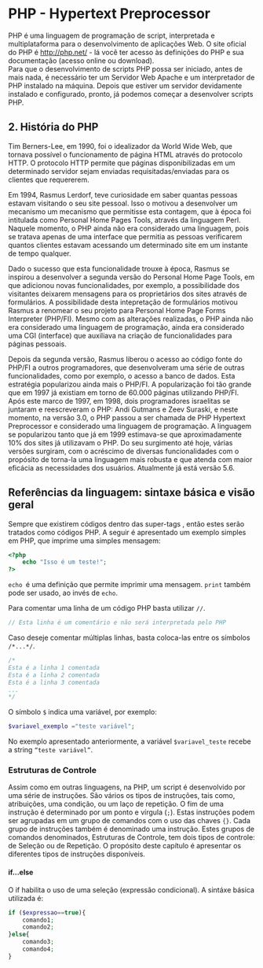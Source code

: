 # PHP - Hypertext Preprocessor

PHP é uma linguagem de programação de script, interpretada e multiplataforma para o desenvolvimento de aplicações Web. O site oficial do PHP é http://php.net/ - lá você ter acesso às definições do PHP e sua documentação (acesso online ou download).  
Para que o desenvolvimento de scripts PHP possa ser iniciado, antes de mais nada, é necessário ter um Servidor Web Apache e um interpretador de PHP instalado na máquina. Depois que estiver um servidor devidamente instalado e configurado, pronto, já podemos começar a desenvolver scripts PHP. 

## 2.	História do PHP

Tim Berners-Lee, em 1990, foi o idealizador da World Wide Web, que tornava possível o funcionamento de página HTML através do protocolo HTTP. O protocolo HTTP permite que páginas disponibilizadas em um determinado servidor sejam enviadas requisitadas/enviadas para os clientes que requererem. 

Em 1994, Rasmus Lerdorf, teve curiosidade em saber quantas pessoas estavam visitando o seu site pessoal. Isso o motivou a desenvolver um mecanismo um mecanismo que permitisse esta contagem, que à época foi intitulada como Personal Home Pages Tools, através da linguagem Perl. Naquele momento, o PHP ainda não era considerado uma linguagem, pois se tratava apenas de uma interface que permitia as pessoas verificarem quantos clientes estavam acessando um determinado site em um instante de tempo qualquer. 

Dado o sucesso que esta funcionalidade trouxe à época, Rasmus se inspirou a desenvolver a segunda versão do Personal Home Page Tools, em que adicionou novas funcionalidades, por exemplo, a possibilidade dos visitantes deixarem mensagens para os proprietários dos sites através de formulários. A possibilidade desta intepretação de formulários motivou Rasmus a renomear o seu projeto para Personal Home Page Forms Interpreter (PHP/FI). Mesmo com as alterações realizadas, o PHP ainda não era considerado uma linguagem de programação, ainda era considerado uma CGI (interface) que auxiliava na criação de funcionalidades para páginas pessoais. 

Depois da segunda versão, Rasmus liberou o acesso ao código fonte do PHP/FI a outros programadores, que desenvolveram uma série de outras funcionalidades, como por exemplo, o acesso a banco de dados. Esta estratégia popularizou ainda mais o PHP/FI. A popularização foi tão grande que em 1997 já existiam em torno de 60.000 páginas utilizando PHP/FI. Após este marco de 1997, em 1998, dois programadores israelitas se juntaram e reescreveram o PHP: Andi Gutmans e Zeev Suraski, e neste momento, na versão 3.0, o PHP passou a ser chamada de PHP Hypertext Preprocessor e considerado uma linguagem de programação. A linguagem se popularizou tanto que já em 1999 estimava-se que aproximadamente 10% dos sites já utilizavam o PHP. 
Do seu surgimento até hoje, várias versões surgiram, com o acréscimo de diversas funcionalidades com o propósito de torna-la uma linguagem mais robusta e que atenda com maior eficácia as necessidades dos usuários. Atualmente já está versão 5.6.

## Referências da linguagem: sintaxe básica e visão geral

Sempre que existirem códigos dentro das super-tags <?php e ?>,  então estes serão tratados como códigos PHP. A seguir é apresentado um exemplo simples em PHP, que imprime uma simples mensagem:

```php
<?php
    echo "Isso é um teste!";
?>
```

`echo `é uma definição que permite imprimir uma mensagem. `print` também pode ser usado, ao invés de `echo`.

Para comentar uma linha de um código PHP basta utilizar `//`. 

```php
// Esta linha é um comentário e não será interpretada pelo PHP
```

Caso deseje comentar múltiplas linhas, basta coloca-las entre os símbolos ```/*...*/```.

```php
/* 
Esta é a linha 1 comentada
Esta é a linha 2 comentada
Esta é a linha 3 comentada
...
*/
```

O símbolo `$` indica uma variável, por exemplo: 

```php
$variavel_exemplo ="teste variável";
```

No exemplo apresentado anteriormente, a variável `$variavel_teste` recebe a string `“teste variável”`.


### Estruturas de Controle 

Assim como em outras linguagens, na PHP, um script é desenvolvido por uma série de instruções. São vários os tipos de instruções, tais como, atribuições, uma condição, ou um laço de repetição. O fim de uma instrução é determinado por um ponto e vírgula (`;`). Estas instruções podem ser agrupadas em um grupo de comandos com o uso das chaves `{}`. Cada grupo de instruções também é denominado uma instrução. Estes grupos de comandos denominados, Estruturas de Controle, tem dois tipos de controle: de Seleção ou de Repetição. O propósito deste capítulo é apresentar os diferentes tipos de instruções disponíveis. 

#### if...else
O if habilita o uso de uma seleção (expressão condicional). A sintáxe básica utilizada é:

```php
if ($expressao==true){
    comando1;
    comando2;
}else{
    comando3;
    comando4;
}
```







